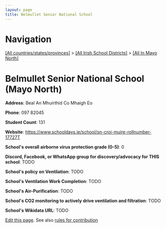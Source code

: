 ```yaml
---
layout: page
title: Belmullet Senior National School
---
```

# Navigation

[[All countries/states/provinces]](../../..) > [[All Irish School Districts]](../..) > [[All In Mayo North]](..)

# Belmullet Senior National School (Mayo North)

**Address**: Beal An Mhuirthid Co Mhaigh Eo

**Phone**: 097 82045

**Student Count**: 131

**Website**: <https://www.schooldays.ie/school/sn-croi-muire-rollnumber-17727T>

**School's overall airborne virus protection grade (0-5)**: 0

**Discord, Facebook, or WhatsApp group for discovery/advocacy for THIS school**: TODO

**School's policy on Ventilation**: TODO

**School's Ventilation Work Completion**: TODO

**School's Air-Purification**: TODO

**School's CO2 monitoring to actively drive ventilation and filtration**: TODO

**School's Wikidata URL**: TODO


[Edit this page](https://github.com/ventilate-schools/Ireland/edit/main/./Mayo_North/Belmullet_Senior_National_School.md). See also [rules for contribution](../../../contribution-rules/)